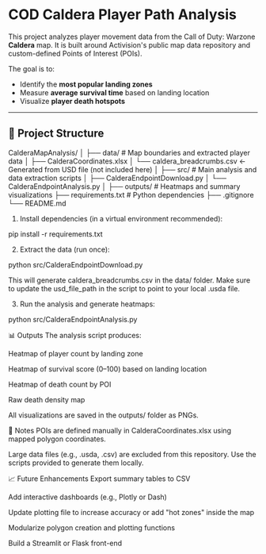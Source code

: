 # COD Caldera Player Path Analysis

This project analyzes player movement data from the Call of Duty: Warzone **Caldera** map. It is built around Activision's public map data repository and custom-defined Points of Interest (POIs).

The goal is to:
- Identify the **most popular landing zones**
- Measure **average survival time** based on landing location
- Visualize **player death hotspots**

---

## 📁 Project Structure

CalderaMapAnalysis/
│
├── data/                  # Map boundaries and extracted player data
│   ├── CalderaCoordinates.xlsx
│   └── caldera_breadcrumbs.csv  ← Generated from USD file (not included here)
│
├── src/                   # Main analysis and data extraction scripts
│   ├── CalderaEndpointDownload.py
│   └── CalderaEndpointAnalysis.py
│
├── outputs/               # Heatmaps and summary visualizations
├── requirements.txt       # Python dependencies
├── .gitignore
└── README.md

1. Install dependencies (in a virtual environment recommended):

pip install -r requirements.txt

2. Extract the data (run once):

python src/CalderaEndpointDownload.py

This will generate caldera_breadcrumbs.csv in the data/ folder.
Make sure to update the usd_file_path in the script to point to your local .usda file.

3. Run the analysis and generate heatmaps:

python src/CalderaEndpointAnalysis.py

📊 Outputs
The analysis script produces:

Heatmap of player count by landing zone

Heatmap of survival score (0–100) based on landing location

Heatmap of death count by POI

Raw death density map

All visualizations are saved in the outputs/ folder as PNGs.

📌 Notes
POIs are defined manually in CalderaCoordinates.xlsx using mapped polygon coordinates.

Large data files (e.g., .usda, .csv) are excluded from this repository. Use the scripts provided to generate them locally.

📈 Future Enhancements
Export summary tables to CSV

Add interactive dashboards (e.g., Plotly or Dash)

Update plotting file to increase accuracy or add "hot zones" inside the map

Modularize polygon creation and plotting functions

Build a Streamlit or Flask front-end
